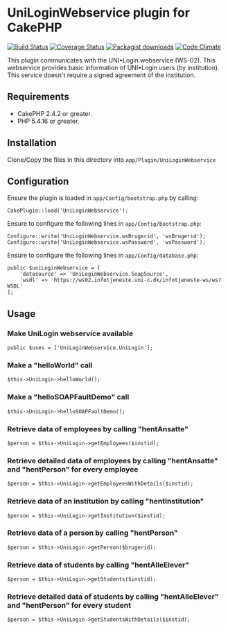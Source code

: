# UniLoginWebservice plugin for CakePHP

[![Build Status](https://travis-ci.org/Oefenweb/cakephp-uni-login-webservice.png?branch=master)](https://travis-ci.org/Oefenweb/cakephp-uni-login-webservice) [![Coverage Status](https://coveralls.io/repos/Oefenweb/cakephp-uni-login-webservice/badge.png)](https://coveralls.io/r/Oefenweb/cakephp-uni-login-webservice) [![Packagist downloads](http://img.shields.io/packagist/dt/Oefenweb/cakephp-uni-login-webservice.svg)](https://packagist.org/packages/oefenweb/cakephp-uni-login-webservice) [![Code Climate](https://codeclimate.com/github/Oefenweb/cakephp-uni-login-webservice/badges/gpa.svg)](https://codeclimate.com/github/Oefenweb/cakephp-uni-login-webservice)

This plugin communicates with the UNI•Login webservice (WS-02). This webservice provides basic information of UNI•Login
users (by institution). This service doesn't require a signed agreement of the institution.

## Requirements

* CakePHP 2.4.2 or greater.
* PHP 5.4.16 or greater.

## Installation

Clone/Copy the files in this directory into `app/Plugin/UniLoginWebservice`

## Configuration

Ensure the plugin is loaded in `app/Config/bootstrap.php` by calling:

```
CakePlugin::load('UniLoginWebservice');
```

Ensure to configure the following lines in `app/Config/bootstrap.php`:

```
Configure::write('UniLoginWebservice.wsBrugerid', 'wsBrugerid');
Configure::write('UniLoginWebservice.wsPassword', 'wsPassword');
```


Ensure to configure the following lines in `app/Config/database.php`:

```
public $uniLoginWebservice = [
	'datasource' => 'UniLoginWebservice.SoapSource',
	'wsdl' => 'https://ws02.infotjeneste.uni-c.dk/infotjeneste-ws/ws?WSDL'
];
```

## Usage

### Make UniLogin webservice available

```
public $uses = ['UniLoginWebservice.UniLogin'];
```

### Make a "helloWorld" call

```
$this->UniLogin->helloWorld();
```

### Make a "helloSOAPFaultDemo" call

```
$this->UniLogin->helloSOAPFaultDemo();
```

### Retrieve data of employees by calling "hentAnsatte"

```
$person = $this->UniLogin->getEmployees($instid);
```

### Retrieve detailed data of employees by calling "hentAnsatte" and "hentPerson" for every employee

```
$person = $this->UniLogin->getEmployeesWithDetails($instid);
```

### Retrieve data of an institution by calling "hentInstitution"

```
$person = $this->UniLogin->getInstitution($instid);
```

### Retrieve data of a person by calling "hentPerson"

```
$person = $this->UniLogin->getPerson($brugerid);
```

### Retrieve data of students by calling "hentAlleElever"

```
$person = $this->UniLogin->getStudents($instid);
```

### Retrieve detailed data of students by calling "hentAlleElever" and "hentPerson" for every student

```
$person = $this->UniLogin->getStudentsWithDetails($instid);
```
